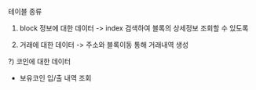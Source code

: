 테이블 종류

1) block 정보에 대한 데이터
-> index 검색하여 블록의 상세정보 조회할 수 있도록

2) 거래에 대한 데이터
  -> 주소와 블록이동 통해 거래내역 생성

?) 코인에 대한 데이터
  - 보유코인 입/출 내역 조회
